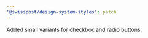 ```yaml
---
'@swisspost/design-system-styles': patch
---
```


Added small variants for checkbox and radio buttons.
